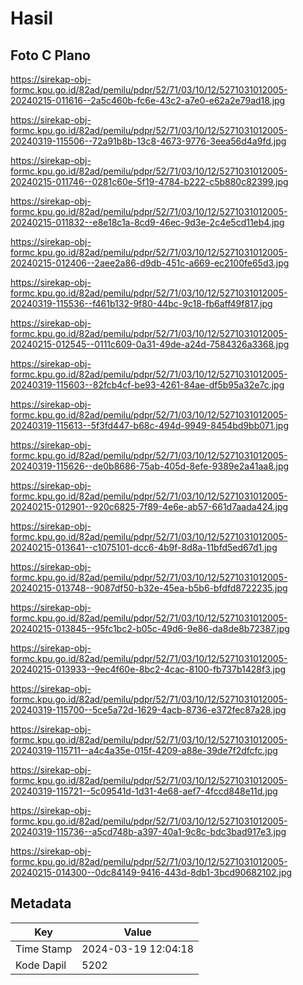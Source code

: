 # Hasil

## Foto C Plano

https://sirekap-obj-formc.kpu.go.id/82ad/pemilu/pdpr/52/71/03/10/12/5271031012005-20240215-011616--2a5c460b-fc6e-43c2-a7e0-e62a2e79ad18.jpg

https://sirekap-obj-formc.kpu.go.id/82ad/pemilu/pdpr/52/71/03/10/12/5271031012005-20240319-115506--72a91b8b-13c8-4673-9776-3eea56d4a9fd.jpg

https://sirekap-obj-formc.kpu.go.id/82ad/pemilu/pdpr/52/71/03/10/12/5271031012005-20240215-011746--0281c60e-5f19-4784-b222-c5b880c82399.jpg

https://sirekap-obj-formc.kpu.go.id/82ad/pemilu/pdpr/52/71/03/10/12/5271031012005-20240215-011832--e8e18c1a-8cd9-46ec-9d3e-2c4e5cd11eb4.jpg

https://sirekap-obj-formc.kpu.go.id/82ad/pemilu/pdpr/52/71/03/10/12/5271031012005-20240215-012406--2aee2a86-d9db-451c-a669-ec2100fe65d3.jpg

https://sirekap-obj-formc.kpu.go.id/82ad/pemilu/pdpr/52/71/03/10/12/5271031012005-20240319-115536--f461b132-9f80-44bc-9c18-fb6aff49f817.jpg

https://sirekap-obj-formc.kpu.go.id/82ad/pemilu/pdpr/52/71/03/10/12/5271031012005-20240215-012545--0111c609-0a31-49de-a24d-7584326a3368.jpg

https://sirekap-obj-formc.kpu.go.id/82ad/pemilu/pdpr/52/71/03/10/12/5271031012005-20240319-115603--82fcb4cf-be93-4261-84ae-df5b95a32e7c.jpg

https://sirekap-obj-formc.kpu.go.id/82ad/pemilu/pdpr/52/71/03/10/12/5271031012005-20240319-115613--5f3fd447-b68c-494d-9949-8454bd9bb071.jpg

https://sirekap-obj-formc.kpu.go.id/82ad/pemilu/pdpr/52/71/03/10/12/5271031012005-20240319-115626--de0b8686-75ab-405d-8efe-9389e2a41aa8.jpg

https://sirekap-obj-formc.kpu.go.id/82ad/pemilu/pdpr/52/71/03/10/12/5271031012005-20240215-012901--920c6825-7f89-4e6e-ab57-661d7aada424.jpg

https://sirekap-obj-formc.kpu.go.id/82ad/pemilu/pdpr/52/71/03/10/12/5271031012005-20240215-013641--c1075101-dcc6-4b9f-8d8a-11bfd5ed67d1.jpg

https://sirekap-obj-formc.kpu.go.id/82ad/pemilu/pdpr/52/71/03/10/12/5271031012005-20240215-013748--9087df50-b32e-45ea-b5b6-bfdfd8722235.jpg

https://sirekap-obj-formc.kpu.go.id/82ad/pemilu/pdpr/52/71/03/10/12/5271031012005-20240215-013845--95fc1bc2-b05c-49d6-9e86-da8de8b72387.jpg

https://sirekap-obj-formc.kpu.go.id/82ad/pemilu/pdpr/52/71/03/10/12/5271031012005-20240215-013933--9ec4f60e-8bc2-4cac-8100-fb737b1428f3.jpg

https://sirekap-obj-formc.kpu.go.id/82ad/pemilu/pdpr/52/71/03/10/12/5271031012005-20240319-115700--5ce5a72d-1629-4acb-8736-e372fec87a28.jpg

https://sirekap-obj-formc.kpu.go.id/82ad/pemilu/pdpr/52/71/03/10/12/5271031012005-20240319-115711--a4c4a35e-015f-4209-a88e-39de7f2dfcfc.jpg

https://sirekap-obj-formc.kpu.go.id/82ad/pemilu/pdpr/52/71/03/10/12/5271031012005-20240319-115721--5c09541d-1d31-4e68-aef7-4fccd848e11d.jpg

https://sirekap-obj-formc.kpu.go.id/82ad/pemilu/pdpr/52/71/03/10/12/5271031012005-20240319-115736--a5cd748b-a397-40a1-9c8c-bdc3bad917e3.jpg

https://sirekap-obj-formc.kpu.go.id/82ad/pemilu/pdpr/52/71/03/10/12/5271031012005-20240215-014300--0dc84149-9416-443d-8db1-3bcd90682102.jpg


## Metadata

| Key        | Value               |
| ---------- | ------------------- |
| Time Stamp | 2024-03-19 12:04:18 |
| Kode Dapil | 5202                |



